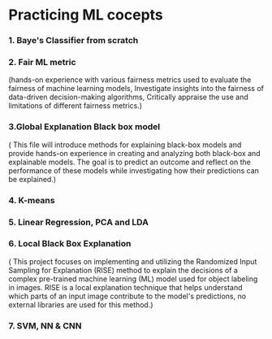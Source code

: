 # Practicing ML cocepts
###  1. Baye's Classifier from scratch 
###  2. Fair ML metric 
(hands-on experience with various fairness metrics used to evaluate the fairness of machine learning models, Investigate insights into the fairness of data-driven decision-making algorithms, Critically appraise the use and limitations of different fairness metrics.)
###  3.Global Explanation Black box model 
 ( This file  will introduce methods for explaining black-box models and provide hands-on experience in creating and analyzing both black-box and explainable models. The goal is to predict an outcome and reflect on the performance of these models while investigating how their predictions can be explained.) 
###  4. K-means
###  5. Linear Regression, PCA and LDA
###  6. Local Black Box Explanation 
 ( This project focuses on implementing and utilizing the Randomized Input Sampling for Explanation (RISE) method to explain the decisions of a complex pre-trained machine learning (ML) model used for object labeling in images. RISE is a local explanation technique that helps understand which parts of an input image contribute to the model's predictions, no external libraries are used for this method.)
###  7. SVM, NN & CNN
